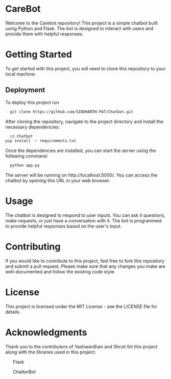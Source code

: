 <h1>CareBot</h1>
Welcome to the Carebot repository! This project is a simple chatbot built using Python and Flask. The bot is designed to interact with users and provide them with helpful responses.

#  Getting Started
To get started with this project, you will need to clone this repository to your local machine:

## Deployment

To deploy this project run

```bash
  git clone https://github.com/SIDDHARTH-PAT/Chatbot.git

```
After cloning the repository, navigate to the project directory and install the necessary dependencies:

```bash
  cd Chatbot
pip install -r requirements.txt

```
Once the dependencies are installed, you can start the server using the following command:

```bash
  python app.py

```

The server will be running on http://localhost:5000/. You can access the chatbot by opening this URL in your web browser.

# Usage
The chatbot is designed to respond to user inputs. You can ask it questions, make requests, or just have a conversation with it. The bot is programmed to provide helpful responses based on the user's input.

# Contributing
If you would like to contribute to this project, feel free to fork this repository and submit a pull request. Please make sure that any changes you make are well-documented and follow the existing code style.

# License
This project is licensed under the MIT License - see the LICENSE file for details.

# Acknowledgments
Thank you to the contributors of Yashwardhan and Shruti fot this project along with the libraries used in this project:

<ul>Flask</ul>
<ul>ChatterBot</ul>
